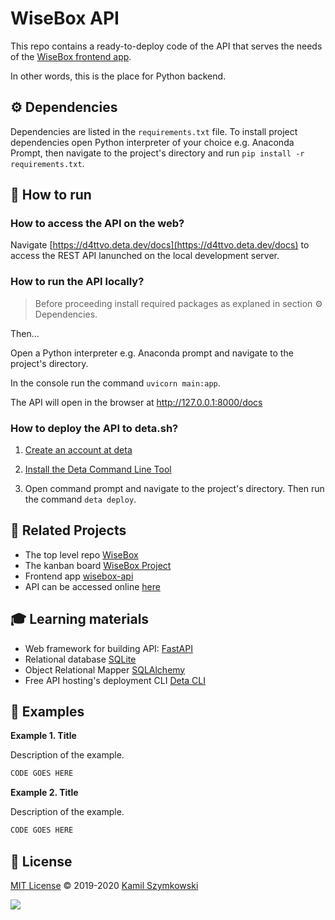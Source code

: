 
# WiseBox API
This repo contains a ready-to-deploy code of the API that serves the needs of the [WiseBox frontend app](https://github.com/SzymkowskiDev/wisebox-app).

In other words, this is the place for Python backend.

## ⚙ Dependencies
Dependencies are listed in the `requirements.txt` file. To install project dependencies open Python interpreter of your choice e.g. Anaconda Prompt, then navigate to the project's directory and run `pip install -r requirements.txt`.

## 🚀 How to run
### How to access the API on the web?

Navigate [https://d4ttvo.deta.dev/docs](https://d4ttvo.deta.dev/docs) to access the REST API lanunched on the local development server.

### How to run the API locally?

> Before proceeding install required packages as explaned in section ⚙ Dependencies.

Then...

Open a Python interpreter e.g. Anaconda prompt and navigate to the project's directory.

In the console run the command `uvicorn main:app`.

The API will open in the browser at http://127.0.0.1:8000/docs

### How to deploy the API to deta.sh?

1. [Create an account at deta](https://web.deta.sh/home/szymkowskidev/default/overview)

2. [Install the Deta Command Line Tool](https://docs.deta.sh/docs/cli/install/)

3. Open command prompt and navigate to the project's directory. Then run the command `deta deploy`.

## 🔗 Related Projects
* The top level repo [WiseBox](https://github.com/SzymkowskiDev/WiseBox)
* The kanban board [WiseBox Project](https://github.com/users/SzymkowskiDev/projects/7/views/1)
* Frontend app [wisebox-api](https://github.com/SzymkowskiDev/wisebox-app)
* API can be accessed online [here](https://d4ttvo.deta.dev/docs)

## 🎓 Learning materials
* Web framework for building API: [FastAPI](https://fastapi.tiangolo.com/)
* Relational database [SQLite](https://www.sqlite.org/index.html)
* Object Relational Mapper [SQLAlchemy](https://docs.sqlalchemy.org/en/14/orm/tutorial.html)
* Free API hosting's deployment CLI [Deta CLI](https://docs.deta.sh/docs/cli/commands)

## 📝 Examples
**Example 1. Title**

Description of the example.
```javascript
CODE GOES HERE
```
**Example 2. Title**

Description of the example.
```javascript
CODE GOES HERE
```

## 📄 License
[MIT License](https://choosealicense.com/licenses/mit/) ©️ 2019-2020 [Kamil Szymkowski](https://github.com/SzymkowskiDev "Get in touch!")

[![](https://img.shields.io/badge/license-MIT-green?style=plastic)](https://choosealicense.com/licenses/mit/)






